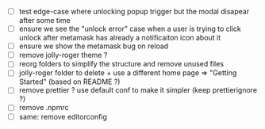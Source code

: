- [ ] test edge-case where unlocking popup trigger but the modal disapear after some time
- [ ] ensure we see the "unlock error" case when a user is trying to click unlock after metamask has already a notificaiton icon about it
- [ ] ensure we show the metamask bug on reload
- [ ] remove jolly-roger theme ?
- [ ] reorg folders to simplify the structure and remove unused files
- [ ] jolly-roger folder to delete + use a different home page => "Getting Started" (based on README ?)
- [ ] remove prettier ? use default conf to make it simpler (keep prettierignore ?)
- [ ] remove .npmrc
- [ ] same: remove editorconfig
